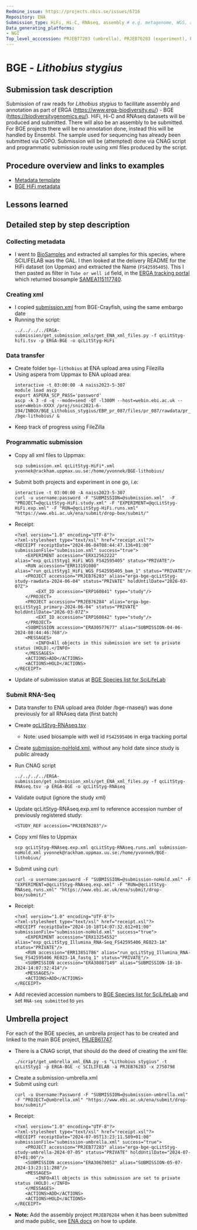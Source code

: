 ```yaml
---
Redmine_issue: https://projects.nbis.se/issues/6716
Repository: ENA
Submission_type: HiFi, Hi-C, RNAseq, assembly # e.g. metagenome, WGS, assembly, - IF RELEVANT
Data_generating_platforms:
- NGI
Top_level_acccession: PRJEB77283 (umbrella), PRJEB76283 (experiment), PRJEB76284 (assembly)
---
```


# BGE - *Lithobius stygius*

## Submission task description
Submission of raw reads for *Lithobius stygius* to facilitate assembly and annotation as part of ERGA (https://www.erga-biodiversity.eu/) - BGE (https://biodiversitygenomics.eu/). HiFi, Hi-C and RNAseq datasets will be produced and submitted. There will also be an assembly to be submitted. For BGE projects there will be no annotation done, instead this will be handled by Ensembl. The sample used for sequencing has already been submitted via COPO.
Submission will be (attempted) done via CNAG script and programmatic submission route using xml files produced by the script.

## Procedure overview and links to examples

* [Metadata template](./data/BGE-Lithobius-stygius-metadata.xlsx)
* [BGE HiFi metadata](./data/qcLitStyg-hifi.tsv)

## Lessons learned
<!-- What went well? What did not went so well? What would you have done differently? -->

## Detailed step by step description

### Collecting metadata
* I went to [BioSamples](https://www.ebi.ac.uk/biosamples/samples?text=Lithobius+stygius) and extracted all samples for this species, where SCILIFELAB was the GAL. I then looked at the delivery README for the HiFi dataset (on Uppmax) and extracted the Name (`FS42595405`). This I then pasted as filter in `Tube or well id` field, in the [ERGA tracking portal](https://genomes.cnag.cat/erga-stream/samples/) which returned biosample [SAMEA115117740](https://www.ebi.ac.uk/biosamples/samples/SAMEA115117740).

### Creating xml
* I copied [submission.xml](./data/submission.xml) from BGE-Crayfish, using the same embargo date
* Running the script:
    ```
    ../../../../ERGA-submission/get_submission_xmls/get_ENA_xml_files.py -f qcLitStyg-hifi.tsv -p ERGA-BGE -o qcLitStyg-HiFi
    ```

### Data transfer
* Create folder `bge-lithobius` at ENA upload area using Filezilla
* Using aspera from Uppmax to ENA upload area:
    ```
    interactive -t 03:00:00 -A naiss2023-5-307
    module load ascp
    export ASPERA_SCP_PASS='password'
    ascp -k 3 -d -q --mode=send -QT -l300M --host=webin.ebi.ac.uk --user=Webin-XXXX /proj/snic2021-6-194/INBOX/BGE_Lithobius_stygius/EBP_pr_087/files/pr_087/rawdata/pr_087_001/m84045_240505_040448_s4.hifi_reads.bc2087.bam /bge-lithobius/ &
    ```
* Keep track of progress using FileZilla

### Programmatic submission
* Copy all xml files to Uppmax:
    ```
    scp submission.xml qcLitStyg-HiFi*.xml yvonnek@rackham.uppmax.uu.se:/home/yvonnek/BGE-lithobius/
    ```
* Submit both projects and experiment in one go, i.e:
    ```
    interactive -t 03:00:00 -A naiss2023-5-307
    curl -u username:password -F "SUBMISSION=@submission.xml"  -F "PROJECT=@qcLitStyg-HiFi.study.xml" -F "EXPERIMENT=@qcLitStyg-HiFi.exp.xml" -F "RUN=@qcLitStyg-HiFi.runs.xml" "https://www.ebi.ac.uk/ena/submit/drop-box/submit/"
    ```
* Receipt:
    ```
    <?xml version="1.0" encoding="UTF-8"?>
    <?xml-stylesheet type="text/xsl" href="receipt.xsl"?>
    <RECEIPT receiptDate="2024-06-04T08:44:47.136+01:00" submissionFile="submission.xml" success="true">
        <EXPERIMENT accession="ERX12562222" alias="exp_qcLitStyg1_HiFi_WGS_FS42595405" status="PRIVATE"/>
        <RUN accession="ERR13191080" alias="run_qcLitStyg1_HiFi_WGS_FS42595405_bam_1" status="PRIVATE"/>
        <PROJECT accession="PRJEB76283" alias="erga-bge-qcLitStyg-study-rawdata-2024-06-04" status="PRIVATE" holdUntilDate="2026-03-07Z">
            <EXT_ID accession="ERP160841" type="study"/>
        </PROJECT>
        <PROJECT accession="PRJEB76284" alias="erga-bge-qcLitStyg1_primary-2024-06-04" status="PRIVATE" holdUntilDate="2026-03-07Z">
            <EXT_ID accession="ERP160842" type="study"/>
        </PROJECT>
        <SUBMISSION accession="ERA30577677" alias="SUBMISSION-04-06-2024-08:44:46:768"/>
        <MESSAGES>
            <INFO>All objects in this submission are set to private status (HOLD).</INFO>
        </MESSAGES>
        <ACTIONS>ADD</ACTIONS>
        <ACTIONS>HOLD</ACTIONS>
    </RECEIPT>
    ```
* Update of submission status at [BGE Species list for SciLifeLab](https://docs.google.com/spreadsheets/d/1mSuL_qGffscer7G1FaiEOdyR68igscJB0CjDNSCNsvg/)

### Submit RNA-Seq
* Data transfer to ENA upload area (folder /bge-rnaseq/) was done previously for all RNAseq data (first batch)
* Create [qcLitStyg-RNAseq.tsv](./data/qcLitStyg-RNAseq.tsv)
    * Note: used biosample with well id `FS42595406` in erga tracking portal
* Create [submission-noHold.xml](./data/submission-noHold.xml), without any hold date since study is public already
* Run CNAG script
    ```
    ../../../../ERGA-submission/get_submission_xmls/get_ENA_xml_files.py -f qcLitStyg-RNAseq.tsv -p ERGA-BGE -o qcLitStyg-RNAseq
    ```
* Validate output (ignore the study xml)
* Update qcLitStyg-RNAseq.exp.xml to reference accession number of previously registered study:
    ```
    <STUDY_REF accession="PRJEB76283"/>
    ```
* Copy xml files to Uppmax
    ```
    scp qcLitStyg-RNAseq.exp.xml qcLitStyg-RNAseq.runs.xml submission-noHold.xml yvonnek@rackham.uppmax.uu.se:/home/yvonnek/BGE-lithobius/
    ```
* Submit using curl:
    ```
    curl -u username:password -F "SUBMISSION=@submission-noHold.xml" -F "EXPERIMENT=@qcLitStyg-RNAseq.exp.xml" -F "RUN=@qcLitStyg-RNAseq.runs.xml" "https://www.ebi.ac.uk/ena/submit/drop-box/submit/"   
    ```
* Receipt:
    ```
    <?xml version="1.0" encoding="UTF-8"?>
    <?xml-stylesheet type="text/xsl" href="receipt.xsl"?>
    <RECEIPT receiptDate="2024-10-18T14:07:32.612+01:00" submissionFile="submission-noHold.xml" success="true">
        <EXPERIMENT accession="ERX13254552" alias="exp_qcLitStyg_Illumina_RNA-Seq_FS42595406_RE023-1A" status="PRIVATE"/>
        <RUN accession="ERR13851786" alias="run_qcLitStyg_Illumina_RNA-Seq_FS42595406_RE023-1A_fastq_1" status="PRIVATE"/>
        <SUBMISSION accession="ERA30887149" alias="SUBMISSION-18-10-2024-14:07:32:414"/>
        <MESSAGES/>
        <ACTIONS>ADD</ACTIONS>
    </RECEIPT>
    ```

* Add recevied accession numbers to [BGE Species list for SciLifeLab](https://docs.google.com/spreadsheets/d/1mSuL_qGffscer7G1FaiEOdyR68igscJB0CjDNSCNsvg/) and set `RNA-seq submitted` to `yes`

## Umbrella project
For each of the BGE species, an umbrella project has to be created and linked to the main BGE project, [PRJEB61747](https://www.ebi.ac.uk/ena/browser/view/PRJEB61747).

* There is a CNAG script, that should do the deed of creating the xml file:
    ```
    ./script/get_umbrella_xml_ENA.py -s "Lithobius stygius" -t qcLitStyg1 -p ERGA-BGE -c SCILIFELAB -a PRJEB76283 -x 2750798
    ```
* Create a submission-umbrella.xml
* Submit using curl:
    ```
    curl -u Username:Password -F "SUBMISSION=@submission-umbrella.xml" -F "PROJECT=@umbrella.xml" "https://www.ebi.ac.uk/ena/submit/drop-box/submit/"
    ```
* Receipt:
    ```
    <?xml version="1.0" encoding="UTF-8"?>
    <?xml-stylesheet type="text/xsl" href="receipt.xsl"?>
    <RECEIPT receiptDate="2024-07-05T13:23:11.589+01:00" submissionFile="submission-umbrella.xml" success="true">
        <PROJECT accession="PRJEB77283" alias="erga-bge-qcLitStyg-study-umbrella-2024-07-05" status="PRIVATE" holdUntilDate="2024-07-07+01:00"/>
        <SUBMISSION accession="ERA30670052" alias="SUBMISSION-05-07-2024-13:23:11:288"/>
        <MESSAGES>
            <INFO>All objects in this submission are set to private status (HOLD).</INFO>
        </MESSAGES>
        <ACTIONS>ADD</ACTIONS>
        <ACTIONS>HOLD</ACTIONS>
    </RECEIPT>
    ```
* **Note:** Add the assembly project `PRJEB76284` when it has been submitted and made public, see [ENA docs](https://ena-docs.readthedocs.io/en/latest/faq/umbrella.html#adding-children-to-an-umbrella) on how to update.
